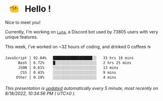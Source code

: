 <h1>   <img src="./spoinky.gif" style="vertical-align:middle;" width="30px">   Hello ! </h1>

Nice to meet you!

Currently, I'm working on <a href='https://github.com/Asgarrrr/Luna'>`Luna`</a>, a Discord bot used by 73805 users with very unique features.

This week, I've worked on ~32 hours of coding, and drinked 0 coffees ☕

```
JavaScript │ 92.04%   ██████████████████░░   33 hrs 18 mins
      Bash │ 6.72%    █░░░░░░░░░░░░░░░░░░░   2 hrs 25 mins
      JSON │ 0.61%    ░░░░░░░░░░░░░░░░░░░░   13 mins
       CSS │ 0.43%    ░░░░░░░░░░░░░░░░░░░░   9 mins
     Other │ 0.19%    ░░░░░░░░░░░░░░░░░░░░   4 mins
```

###### This presentation is [updated](https://github.com/Asgarrrr) automatically every 5 minute, most recently on 8/18/2022, 10:34:56 PM ( UTC±0 ).
